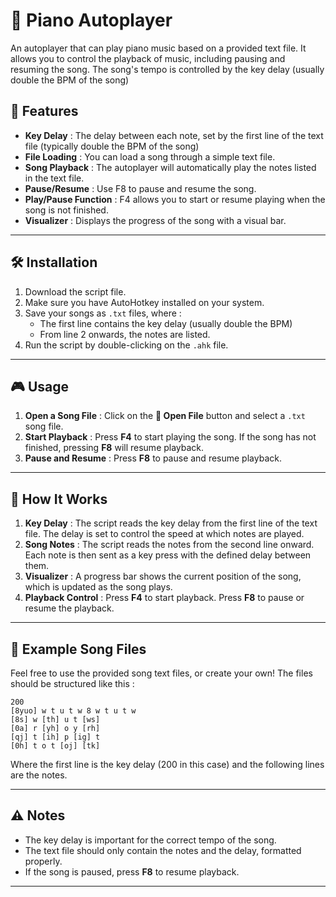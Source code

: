 # 🎹 Piano Autoplayer

An autoplayer that can play piano music based on a provided text file. It allows you to control the playback of music, including pausing and resuming the song. The song's tempo is controlled by the key delay (usually double the BPM of the song)

## 🚀 Features

- **Key Delay** : The delay between each note, set by the first line of the text file (typically double the BPM of the song)
- **File Loading** : You can load a song through a simple text file.
- **Song Playback** : The autoplayer will automatically play the notes listed in the text file.
- **Pause/Resume** : Use F8 to pause and resume the song.
- **Play/Pause Function** : F4 allows you to start or resume playing when the song is not finished.
- **Visualizer** : Displays the progress of the song with a visual bar.

---

## 🛠 Installation

1. Download the script file.
2. Make sure you have AutoHotkey installed on your system.
3. Save your songs as `.txt` files, where :
   - The first line contains the key delay (usually double the BPM)
   - From line 2 onwards, the notes are listed.
4. Run the script by double-clicking on the `.ahk` file.

---

## 🎮 Usage

1. **Open a Song File** : Click on the **📂 Open File** button and select a `.txt` song file.
2. **Start Playback** : Press **F4** to start playing the song. If the song has not finished, pressing **F8** will resume playback.
3. **Pause and Resume** : Press **F8** to pause and resume playback.

---

## 🛑 How It Works

1. **Key Delay** : The script reads the key delay from the first line of the text file. The delay is set to control the speed at which notes are played.
2. **Song Notes** : The script reads the notes from the second line onward. Each note is then sent as a key press with the defined delay between them.
3. **Visualizer** : A progress bar shows the current position of the song, which is updated as the song plays.
4. **Playback Control** : Press **F4** to start playback. Press **F8** to pause or resume the playback.

---

## 📂 Example Song Files

Feel free to use the provided song text files, or create your own! The files should be structured like this :

```
200
[8yuo] w t u t w 8 w t u t w
[8s] w [th] u t [ws]
[0a] r [yh] o y [rh]
[qj] t [ih] p [ig] t
[0h] t o t [oj] [tk]
```

Where the first line is the key delay (200 in this case) and the following lines are the notes.

---

## ⚠️ Notes

- The key delay is important for the correct tempo of the song.
- The text file should only contain the notes and the delay, formatted properly.
- If the song is paused, press **F8** to resume playback.

---
